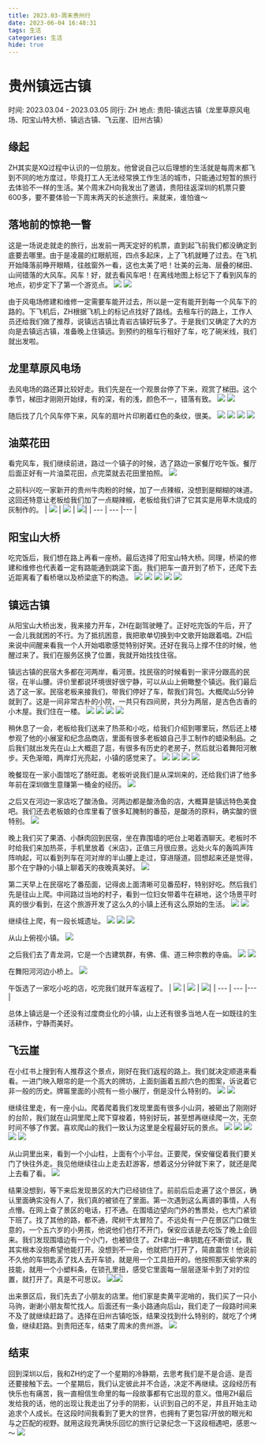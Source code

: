 ```yaml
---
title: 2023.03-周末贵州行
date: 2023-06-04 16:48:31
tags: 生活
categories: 生活
hide: true
---
```

# 贵州镇远古镇
时间: 2023.03.04 - 2023.03.05
同行: ZH
地点: 贵阳-镇远古镇（龙里草原风电场、阳宝山特大桥、镇远古镇、飞云崖、旧州古镇）

## 缘起
ZH其实是XQ过程中认识的一位朋友。他曾说自己以后理想的生活就是每周末都飞到不同的地方度过，毕竟打工人无法经常换工作生活的城市，只能通过短暂的旅行去体验不一样的生活。某个周末ZH向我发出了邀请，贵阳往返深圳的机票只要600多，要不要体验一下周末两天的长途旅行。来就来，谁怕谁～

## 落地前的惊艳一瞥
这是一场说走就走的旅行，出发前一两天定好的机票，直到起飞前我们都没确定到底要去哪里。由于是凌晨的红眼航班，四点多起床，上了飞机就睡了过去。在飞机开始降落前睁开眼睛，往舷窗外一看，这也太美了吧！壮美的云海、层叠的梯田、山间错落的大风车。风车！好，就去看风车吧！在离线地图上标记下了看到风车的地点，初步定下了第一个游览点。
![](IMG_20230304_083834.jpg)
![](IMG_20230304_083916.jpg)

由于风电场修建和维修一定需要车能开过去，所以是一定有能开到每一个风车下的路的。下飞机后，ZH根据飞机上的标记点找好了路线。去租车行的路上，工作人员还给我们做了推荐，说镇远古镇比青岩古镇好玩多了。于是我们又确定了大的方向是去镇远古镇，准备晚上住镇远。到预约的租车行租好了车，吃了碗米线，我们就出发啦。

## 龙里草原风电场
去风电场的路还算比较好走。我们先是在一个观景台停了下来，观赏了梯田。这个季节，梯田才刚刚开始绿，有的深，有的浅，颜色不一，错落有致。
![](IMG_20230304_105501.jpg)
![](IMG_8395.jpeg)

随后找了几个风车停下来，风车的扇叶片印刷着红色的条纹，很美。
![](aede38659o987571ccbba79fc3d81a36.jpg)
![](IMG_8375.jpeg)
![](75146cf2fqc3c54d908113cad91b637b.jpg)
![](A66129BA-B0E1-4721-9067-1C2AFBEE82D1_1_105_c.jpeg)
## 油菜花田
看完风车，我们继续前进，路过一个镇子的时候，选了路边一家餐厅吃午饭。餐厅后面正好有一片油菜花田，点完菜就去花田里拍照。
![](IMG_8566.JPG)

之前科兴吃一家新开的贵州牛肉粉的时候，加了一点辣椒，没想到是糊糊的味道。这回还特意让老板给我们加了一点糊辣椒，老板给我们讲了它其实是用草木烧成的灰制作的。
| ![](ff6c6a8eci9119a460e1445ab871dedf.jpg) | ![](a5c5f23bbh5eeedd39d521ccdc95b04d.jpg) | ![](8b62f5313h0de384a904d8fbf7e39ba1.jpg)|
| --- | --- |--- |

## 阳宝山大桥
吃完饭后，我们想在路上再看一座桥。最后选择了阳宝山特大桥。同理，桥梁的修建和维修也代表着一定有路能通到跳梁下面。我们把车一直开到了桥下，还爬下去近距离看了看桥墩以及桥梁底下的构造。
![](IMG_8390.jpeg)
![](IMG_8391.jpeg)
![](IMG_8565.JPG)
![](IMG_8567.JPG)
![](767413bb5v85aa85f371ecb6d4a7b1b8.jpg)

## 镇远古镇
从阳宝山大桥出发，我来接力开车，ZH在副驾驶睡了。正好吃完饭的午后，开了一会儿我就困的不行。为了抵抗困意，我把歌单切换到中文歌开始跟着唱。ZH后来说中间醒来看我一个人开始唱歌感觉特别好笑。还好在我马上撑不住的时候，他醒过来了。我们在服务区换了位置，我就开始找找住宿。

镇远古镇的民宿大多都在河两岸，看河景。找民宿的时候看到一家评分跟高的民宿，在半山腰。评价里都说环境很好很宁静，可以从山上俯瞰整个镇远。我们最后选了这一家。民宿老板来接我们，带我们停好了车，帮我们背包。大概爬山5分钟就到了。这是一间非常古朴的小院，一共只有四间房，共分为两层，是古色古香的小木屋。我们住在一楼。
![](7a6a1f489g2c1f72acf86fa138532d1f.JPG)
![](IMG_8409.jpeg)
![](IMG_8410.jpeg)
![](82ecb939bt5975b8922ef1172af895b8.jpg)

稍休息了一会，老板给我们送来了热茶和小吃，给我们介绍到哪里玩，然后还上楼参观了他的小展室和纪念品商店，里面有很多老板娘自己手工制作的蜡染制品。之后我们就出发先在山上大概逛了逛，有很多有历史的老房子，然后就沿着舞阳河散步。天色渐暗，两岸灯光亮起，小镇的感觉来了。
![](IMG_8403.jpeg)
![](IMG_8404.jpeg)
![](5f5ccff16rc0124bceaeebe0204b2640.jpg)
![](IMG_8406.jpeg)

晚餐现在一家小面馆吃了肠旺面。老板听说我们是从深圳来的，还给我们讲了他多年前在深圳做生意赚第一桶金的经历。
![](2da9aed5cq8dfd8334dd3b74e9579ee5.jpg)

之后又在河边一家店吃了酸汤鱼。河两边都是酸汤鱼的店，大概算是镇远特色美食吧。我们还去老板娘的仓库里看了很多缸腌制的番茄，是酸汤的原料，确实酸的很特别。
![](7147a6366keffda3c489ef171a08c773.jpg)

晚上我们买了果酒、小酥肉回到民宿，坐在靠围墙的吧台上喝着酒聊天。老板时不时给我们来加热茶，手机里放着《米店》，正值三月很应景。远处火车的轰鸣声阵阵响起，可以看到列车在河对岸的半山腰上走过，穿进隧道。回想起来还是觉得，那个在宁静的小镇上聊着天的夜晚真美好。
![](IMG_8407.jpeg)

第二天早上在民宿吃了番茄面，记得卤上面清晰可见番茄籽，特别好吃。然后我们先是往山上爬。中间路过当地的村子，看到一位妇女带着牛在耕地，这个场景平时真的很少看到，在这个旅游开发了这么久的小镇上还有这么原始的生活。
![](f01edf006l44254d66c238f8bf2cb03a.JPG)
![](180e38d4eh25b502b2ee1e8730a8fa9e.JPG)

继续往上爬，有一段长城遗址。
![](IMG_8418.jpeg)
![](IMG_8424.jpeg)
![](IMG_8419.jpeg)

从山上俯视小镇。
![](IMG_8422.jpeg)

之后我们去了青龙洞，它是一个古建筑群，有佛、儒、道三种宗教的寺庙。
![](72dfb1c64v872fc4735ca5bc3583174d.JPG)
![](f1a7c3739tf2fc51033a725222b4e01f.JPG)

在舞阳河河边小桥上。
![](IMG_8568.JPG)

午饭选了一家吃小吃的店，吃完我们就开车返程了。
| ![](0a6720799n8e6e6576f8e0df870b4021.jpg) | ![](0fc059d8fidbe1afdcc69754afcbb611.jpg) | ![](9e8751425va1e007f8c224cb08f6c148.jpg)|
| --- | --- |--- |

总体上镇远是一个还没有过度商业化的小镇，山上还有很多当地人在一如既往的生活耕作，宁静而美好。
## 飞云崖
在小红书上搜到有人推荐这个景点，刚好在我们返程的路上。我们就决定顺道来看看。一进门映入眼帘的是一个高大的牌坊，上面刻画着五颜六色的图案，诉说着它非一般的历史。牌匾里面的小院有一些小展厅，倒是没什么特别的。
![](2cc48a20ahec1cd6b48a10cc36ace50f.JPG)
![](IMG_8427.jpeg)

继续往里走，有一座小山。爬着爬着我们发现里面有很多小山洞，被砸出了刚刚好的台阶，我们就在山洞里爬上爬下穿梭着，特别好玩，甚至想再继续爬一次，无奈时间不够了作罢。喜欢爬山的我们一致认为这里是全程最好玩的景点。
![](c4011bbe4kd30178147932751e42e058.JPG)
![](5fe6a5365g304b448e86fe62cf028d40.JPG)
![](6d467fd74g65594c3eac6f770f419edd.JPG)
![](51697da74vb9d2e77f5acd7988c15190.JPG)
![](bc361549dh3ba97f6e0c26dde045b92c.JPG)


从山洞里出来，看到一个小山柱，上面有个小平台。正要爬，保安催促着我们要关门了快往外走。我见他继续往山上走去赶游客，想着这分分钟就下来了，就还是爬上去看了看。
![](a83ee3c07vf7f2a7a4c99a329b22da50.JPG)

结果没想到，等下来后发现景区的大门已经锁住了。前前后后走遍了这个景区，确认里面确实没有人了，我们真的被锁在了里面。第一次遇到这么离谱的事情，人有点懵。在网上查了景区的电话，打不通。在围墙边望向门外的售票处，也大门紧锁下班了。找了其他的路，都不通，爬树干太冒险了。不远处有一户在景区门口做生意的，一个五六岁的小男孩，他说他们也打不开门，保安应该是去吃饭了晚上会回来。我们发现围墙边有一个小门，也被锁住了。ZH拿出一串钥匙在不断尝试，我其实根本没抱希望他能打开。没想到不一会，他就把门打开了，简直震惊！他说前不久他的车钥匙丢了找人去开车锁，就是用一个工具扭开的。他按照那天偷学来的技能，就用一个小塑料条，在锁孔里扭，感受它里面每一层层逐渐卡到了对的位置，就打开了。真是不可思议。
![](0492e3c87qaac12c610e829321b520e0.JPG)![](IMG_8442.jpeg)


出来景区后，我们先去了小朋友的店里。他们家是卖黄平泥哨的，我们买了一只小马驹，谢谢小朋友帮忙找人。后面还有一条小路通向后山，我们走了一段路时间来不及了就继续赶路了。选择在旧州古镇吃饭，结果没找到什么特别的，就吃了个烤鱼，继续赶路。到贵阳还车，结束了周末的贵州游。
![](84f3431d0vaa7f201e645fcaf3636df6.jpg)

## 结束
回到深圳以后，我和ZH约定了一个星期的冷静期，去思考我们是不是合适、是否还要接触下去。一个星期后，我们认定彼此并不合适，决定不再继续。这段经历有快乐也有痛苦，我一直相信生命里的每一段故事都有它出现的意义。借用ZH最后发给我的话，他的出现让我走出了分手的阴影，认识到自己的不足，并且开始主动追求个人成长。在这段时间我看到了更大的世界，也拥有了更包容/开放的眼光和与之匹配的视野。就用这段充满快乐回忆的旅行记录纪念一下这段相遇吧，感恩～～
![](IMG_8319.JPG)


